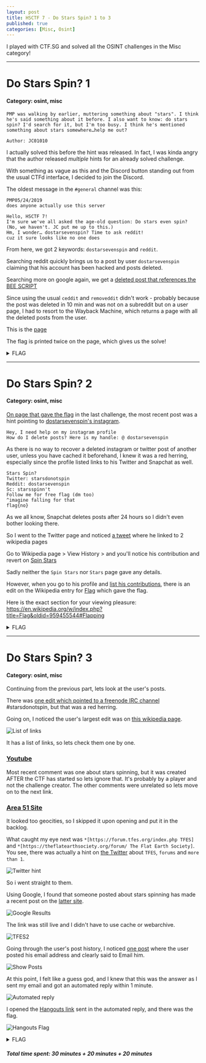 ```yaml
---
layout: post
title: HSCTF 7 - Do Stars Spin? 1 to 3
published: true
categories: [Misc, Osint]
---
```


I played with CTF.SG and solved all the OSINT challenges in the Misc category!

---

# Do Stars Spin? 1

#### Category: osint, misc 

```
PMP was walking by earlier, muttering something about "stars". I think he's said something about it before. I also want to know: do stars spin? I'd search for it, but I'm too busy. I think he's mentioned something about stars somewhere…help me out?

Author: JC01010
```

I actually solved this before the hint was released. In fact, I was kinda angry that the author released *multiple* hints for an already solved challenge.

With something as vague as this and the Discord button standing out from the usual CTFd interface, I decided to join the Discord.

The oldest message in the `#general` channel was this:

```
PMP05/24/2019
does anyone actually use this server

Hello, HSCTF 7!
I'm sure we've all asked the age-old question: Do stars even spin? (No, we haven't. JC put me up to this.)
Hm, I wonder… dostarsevenspin? Time to ask reddit!
cuz it sure looks like no one does
```

From here, we got 2 keywords: `dostarsevenspin` and `reddit`.

Searching reddit quickly brings us to a post by user `dostarsevenspin` claiming that his account has been hacked and posts deleted.

Searching more on google again, we get a [deleted post that references the BEE SCRIPT](https://www.reddit.com/user/dostarsevenspin/)

Since using the usual `ceddit` and `removeddit` didn't work - probably because the post was deleted in 10 min and was not on a subreddit but on a user page, I had to resort to the Wayback Machine, which returns a page with all the deleted posts from the user.

This is the [page](https://web.archive.org/web/20200527041338/https://www.reddit.com/user/dostarsevenspin/)

The flag is printed twice on the page, which gives us the solve! 

<details>
    <summary>FLAG</summary>
    
    flag{7t3rE_i5_n0_wAy_a_be3_sh0u1d_BEE_ab13_t0_f1Y_89a89fe1}
</details>

---

# Do Stars Spin? 2

#### Category: osint, misc 

[On page that gave the flag](https://web.archive.org/web/20200527041338/https://www.reddit.com/user/dostarsevenspin/) in the last challenge, the most recent post was a hint pointing to [dostarsevenspin's instagram](http://instagram.com/dostarsevenspin).

```
Hey, I need help on my instagram profile
How do I delete posts? Here is my handle: @ dostarsevenspin
```

As there is no way to recover a deleted instagram or twitter post of another user, unless you have cached it beforehand, I knew it was a red herring, especially since the profile listed links to his Twitter and Snapchat as well.

```
Stars Spin?
Twitter: starsdonotspin
Reddit: dostarsevenspin
Sc: starsspinn't
Follow me for free flag (dm too)
^imagine falling for that
flag{no}
```

As we all know, Snapchat deletes posts after 24 hours so I didn't even bother looking there.

So I went to the Twitter page and noticed [a tweet](https://twitter.com/starsdonotspin/status/1266119748737290242) where he linked to 2 wikipedia pages

Go to Wikipedia page > View History > and you'll notice his contribution and revert on [Spin Stars](https://en.wikipedia.org/w/index.php?title=Spin_Star&action=history)

Sadly neither the `Spin Stars` nor `Stars` page gave any details.

However, when you go to his profile and [list his contributions](https://en.wikipedia.org/wiki/Special:Contributions/Dostarsspin), there is an edit on the Wikipedia entry for [Flag](https://en.wikipedia.org/w/index.php?title=Flag&oldid=959455544) which gave the flag.

Here is the exact section for your viewing pleasure:     
https://en.wikipedia.org/w/index.php?title=Flag&oldid=959455544#Flapping

<details>
  <summary>FLAG</summary>
  
flag{te3_6ov3rnM3n7_i5_h1d1ng_1nf0!}
</details>

--- 

# Do Stars Spin? 3

#### Category: osint, misc 

Continuing from the previous part, lets look at the user's posts.

There was [one edit which pointed to a freenode IRC channel](https://en.wikipedia.org/w/index.php?title=Internet_Relay_Chat&diff=prev&oldid=959459201) #starsdonotspin, but that was a red herring.

Going on, I noticed the user's largest edit was on [this wikipedia page](https://en.wikipedia.org/w/index.php?diff=960548445).

![List of links](../assets/hsctf-7-2020/dostarsspin3_flatearth-wiki.png)

It has a list of links, so lets check them one by one. 

### [Youtube](https://www.youtube.com/watch?v=I2vKd6FbXd8)     
Most recent comment was one about stars spinning, but it was created AFTER the CTF has started so lets ignore that. It's probably by a player and not the challenge creator. The other comments were unrelated so lets move on to the next link.

### [Area 51 Site](https://www.dreamlandresort.com/)     
It looked too geocities, so I skipped it upon opening and put it in the backlog.

What caught my eye next was `*[https://forum.tfes.org/index.php TFES]` and `*[https://theflatearthsociety.org/forum/ The Flat Earth Society]`. You see, there was actually a hint on [the Twitter](https://twitter.com/starsdonotspin/status/1268209028414484481) about `TFES`, `forums` and `more than 1`. 

![Twitter hint](../assets/hsctf-7-2020/dostarsspin3_twitter-hint.png)

So i went straight to them.

Using Google, I found that someone posted about stars spinning has made a recent post on the [latter site](https://www.theflatearthsociety.org/forum/index.php?board=20.0).

![Google Results](../assets/hsctf-7-2020/dostarsspin3_google.png)

The link was still live and I didn't have to use cache or webarchive.

![TFES2](../assets/hsctf-7-2020/dostarsspin3_TFES.png)

Going through the user's post history, I noticed [one post](https://www.theflatearthsociety.org/forum/index.php?topic=86066.msg2254895#msg2254895) where the user posted his email address and clearly said to Email him.

![Show Posts](../assets/hsctf-7-2020/dostarsspin3_showposts.png)

At this point, I felt like a guess god, and I knew that this was the answer as I sent my email and got an automated reply within 1 minute.

![Automated reply](../assets/hsctf-7-2020/dostarsspin3_automated-reply.png)

I opened the [Hangouts link](https://hangouts.google.com/group/nbZkwLjPyNZuZt6g6) sent in the automated reply, and there was the flag.

![Hangouts Flag](../assets/hsctf-7-2020/dostarsspin3_flag.png)

<details>
  <summary>FLAG</summary>
  
flag{fuuuhhhh1Illlla@gggg}
</details>

##### Total time spent: 30 minutes + 20 minutes + 20 minutes
